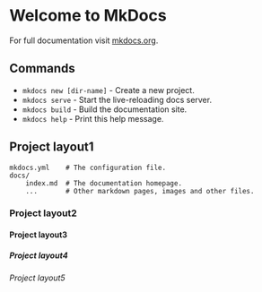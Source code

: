 # Welcome to MkDocs

For full documentation visit [mkdocs.org](https://mkdocs.org).

## Commands

* `mkdocs new [dir-name]` - Create a new project.
* `mkdocs serve` - Start the live-reloading docs server.
* `mkdocs build` - Build the documentation site.
* `mkdocs help` - Print this help message.

## Project layout1

    mkdocs.yml    # The configuration file.
    docs/
        index.md  # The documentation homepage.
        ...       # Other markdown pages, images and other files.

### Project layout2

#### Project layout3

##### Project layout4

###### Project layout5


